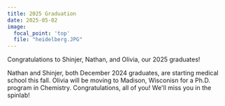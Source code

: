 ```yaml
---
title: 2025 Graduation 
date: 2025-05-02
image:
  focal_point: 'top'
  file: "heidelberg.JPG"
---
```


Congratulations to Shinjer, Nathan, and Olivia, our 2025 graduates!

<!--more-->

Nathan and Shinjer, both December 2024 graduates, are starting medical school this fall. Olivia will be moving to Madison, Wisconisn for a Ph.D. program in Chemistry. Congratulations, all of you! We'll miss you in the spinlab!
